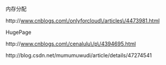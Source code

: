 内存分配

http:\/\/www.cnblogs.com\/onlyforcloud\/articles\/4473981.html

HugePage

http:\/\/www.cnblogs.com\/cenalulu\/p\/4394695.html





http:\/\/blog.csdn.net\/mumumuwudi\/article\/details\/47274541

